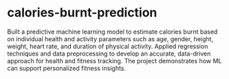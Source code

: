 # calories-burnt-prediction
Built a predictive machine learning model to estimate calories burnt based on individual health and activity parameters such as age, gender, height, weight, heart rate, and duration of physical activity. Applied regression techniques and data preprocessing to develop an accurate, data-driven approach for health and fitness tracking. The project demonstrates how ML can support personalized fitness insights.
